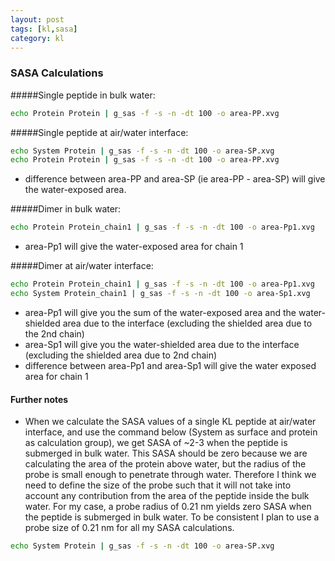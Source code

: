 ```yaml
---
layout: post
tags: [kl,sasa]
category: kl
---
```


### SASA Calculations

#####Single peptide in bulk water:
```bash
echo Protein Protein | g_sas -f -s -n -dt 100 -o area-PP.xvg
```

#####Single peptide at air/water interface:
```bash
echo System Protein | g_sas -f -s -n -dt 100 -o area-SP.xvg
echo Protein Protein | g_sas -f -s -n -dt 100 -o area-PP.xvg
```
- difference between area-PP and area-SP (ie area-PP - area-SP) will give the water-exposed area.

#####Dimer in bulk water:
```bash
echo Protein Protein_chain1 | g_sas -f -s -n -dt 100 -o area-Pp1.xvg
```
- area-Pp1 will give the water-exposed area for chain 1

#####Dimer at air/water interface:
```bash
echo Protein Protein_chain1 | g_sas -f -s -n -dt 100 -o area-Pp1.xvg
echo System Protein_chain1 | g_sas -f -s -n -dt 100 -o area-Sp1.xvg
```
- area-Pp1 will give you the sum of the water-exposed area and the water-shielded area due to the interface (excluding the shielded area due to the 2nd chain)
- area-Sp1 will give you the water-shielded area due to the interface (excluding the shielded area due to 2nd chain)
- difference between area-Pp1 and area-Sp1 will give the water exposed area for chain 1

#### Further notes
- When we calculate the SASA values of a single KL peptide at air/water
interface, and use the command below (System as surface and protein as
calculation group), we get SASA of ~2-3 when the peptide is submerged in
bulk water. This SASA should be zero because we are calculating the area
of the protein above water, but the radius of the probe is small enough to
penetrate through water. Therefore I think we need to define the size of
the probe such that it will not take into account any contribution from
the area of the peptide inside the bulk water. For my case, a probe radius
of 0.21 nm yields zero SASA when the peptide is submerged in bulk water.
To be consistent I plan to use a probe size of 0.21 nm for all my SASA
calculations.
```bash
echo System Protein | g_sas -f -s -n -dt 100 -o area-SP.xvg
```

